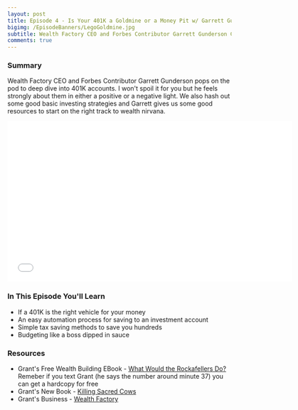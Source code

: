 ```yaml
---
layout: post
title: Episode 4 - Is Your 401K a Goldmine or a Money Pit w/ Garrett Gunderson
bigimg: /EpisodeBanners/LegoGoldmine.jpg
subtitle: Wealth Factory CEO and Forbes Contributor Garrett Gunderson Comes On To Deep Dive into the Relative Worth of a 401K
comments: true
---
```

### Summary

Wealth Factory CEO and Forbes Contributor Garrett Gunderson pops on the pod to deep dive into 401K accounts. I won't spoil it for you but he feels strongly about them in either a positive or a negative light. We also hash out some good basic investing strategies and Garrett gives us some good resources to start on the right track to wealth nirvana.

<iframe style="border: none" src="//html5-player.libsyn.com/embed/episode/id/5270775/height/360/width/640/theme/standard/autonext/no/thumbnail/yes/autoplay/no/preload/no/no_addthis/no/direction/backward/" height="360" width="640" scrolling="no"  allowfullscreen webkitallowfullscreen mozallowfullscreen oallowfullscreen msallowfullscreen></iframe>


### In This Episode You'll Learn

* If a 401K is the right vehicle for your money
* An easy automation process for saving to an investment account
* Simple tax saving methods to save you hundreds
* Budgeting like a boss dipped in sauce

### Resources

* Grant's Free Wealth Building EBook - [What Would the Rockafellers Do?](https://wealthfactory.com/rockefellers/book/) Remeber if you text Grant (he says the number around minute 37) you can get a hardcopy for free
* Grant's New Book - [Killing Sacred Cows](https://www.amazon.com/Killing-Sacred-Cows-Overcoming-Destroying-ebook/dp/B009P9LTI4/ref=la_B001JOS4UY_1_1?s=books&ie=UTF8&qid=1492389747&sr=1-1)
* Grant's Business - [Wealth Factory](https://wealthfactory.com/)

<br><br>
